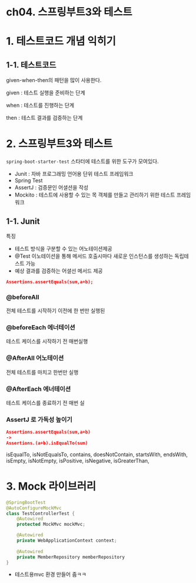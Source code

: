 # ch04. 스프링부트3와 테스트

# 1. 테스트코드 개념 익히기

## 1-1. 테스트코드

given-when-then의 패턴을 많이 사용한다.

given : 테스트 실행을 준비하는 단계

when : 테스트를 진행하는 단계

then : 테스트 결과를 검증하는 단계

# 2. 스프링부트3와 테스트

`spring-boot-starter-test` 스타터에 테스트를 위한 도구가 모여있다.

- Junit : 자바 프로그래밍 언어용 단위 테스트 프레임워크
- Spring Test
- AssertJ : 검증문인 어셜션을 작성
- Mockito : 테스트에 사용할 수 있는 목 객체를 만들고 관리하기 위한 테스트 프레임워크

## 1-1. Junit

특징

- 테스트 방식을 구분할 수 있는 어노테이션제공
- @Test 이노테이션을 통해 메서드 호출시마다 새로운 인스턴스를 생성하는 독립테스트 가능
- 예상 결과를 검증하는 어셜선 메서드 제공

```json
Assertions.assertEquals(sum,a+b);
```

### @beforeAll

전체 테스트를 시작하기 이전에 한 번만 실행된

### @beforeEach 에너테이션

테스트 케이스를 시작하기 전 매번실행

### @AfterAll 어노테이션

전체 테스트를 마치고 한번만 실행

### @AfterEach 에너테이션

테스트 케이스를 종료하기 전 매번 실

### AssertJ 로 가독성 높이기

```json
Assertions.assertEquals(sum,a+b)
->
Assertions.(a+b).isEqualTo(sum)
```

isEqualTo, isNotEqualsTo, contains, doesNotContain, startsWith, endsWith, isEmpty, isNotEmpty, isPositive, isNegative, isGreaterThan,

# 3. Mock 라이브러리

```java
@SpringBootTest
@AutoConfigureMockMvc
class TestControllerTest {
    @Autowired
    protected MockMvc mockMvc;

    @Autowired
    private WebApplicationContext context;
    
    @Autowired
    private MemberRepository memberRepository
}
```

- 테스트용mvc 환경 만들어 줌ㅋㅋ